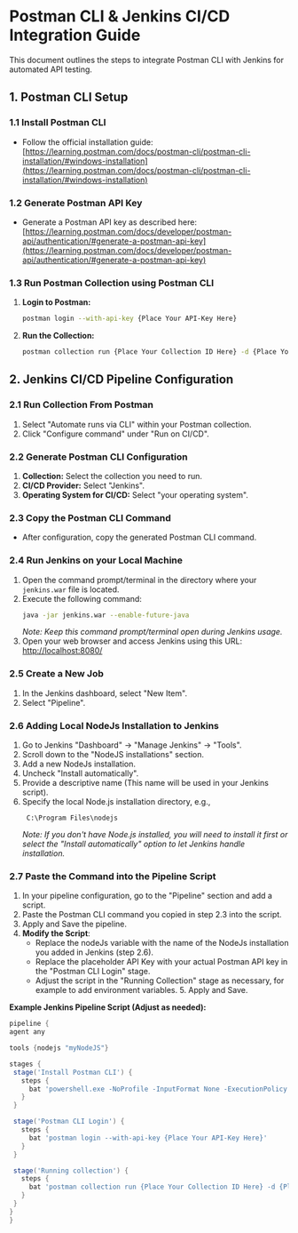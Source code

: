 # Postman CLI & Jenkins CI/CD Integration Guide

This document outlines the steps to integrate Postman CLI with Jenkins for automated API testing.

## 1. Postman CLI Setup

### 1.1 Install Postman CLI

   - Follow the official installation guide: [https://learning.postman.com/docs/postman-cli/postman-cli-installation/#windows-installation](https://learning.postman.com/docs/postman-cli/postman-cli-installation/#windows-installation)

### 1.2 Generate Postman API Key

   - Generate a Postman API key as described here: [https://learning.postman.com/docs/developer/postman-api/authentication/#generate-a-postman-api-key](https://learning.postman.com/docs/developer/postman-api/authentication/#generate-a-postman-api-key)

### 1.3 Run Postman Collection using Postman CLI

   1.  **Login to Postman:**
       ```bash
       postman login --with-api-key {Place Your API-Key Here}
       ```
   2.  **Run the Collection:**
        ```bash
        postman collection run {Place Your Collection ID Here} -d {Place Your Data File Here} -g {Place Your Global Variables Here (If Any)} -r html
       ```

## 2. Jenkins CI/CD Pipeline Configuration

### 2.1 Run Collection From Postman

   1. Select "Automate runs via CLI" within your Postman collection.
   2. Click "Configure command" under "Run on CI/CD".

### 2.2 Generate Postman CLI Configuration

   1. **Collection:** Select the collection you need to run.
   2. **CI/CD Provider:** Select "Jenkins".
   3. **Operating System for CI/CD:** Select "your operating system".

### 2.3 Copy the Postman CLI Command

   - After configuration, copy the generated Postman CLI command.

### 2.4 Run Jenkins on your Local Machine

   1. Open the command prompt/terminal in the directory where your `jenkins.war` file is located.
   2. Execute the following command:
      ```bash
      java -jar jenkins.war --enable-future-java
      ```
      *Note: Keep this command prompt/terminal open during Jenkins usage.*
   3. Open your web browser and access Jenkins using this URL:
      [http://localhost:8080/](http://localhost:8080/)

### 2.5 Create a New Job

   1. In the Jenkins dashboard, select "New Item".
   2. Select "Pipeline".

### 2.6 Adding Local NodeJs Installation to Jenkins

   1. Go to Jenkins "Dashboard" -> "Manage Jenkins" -> "Tools".
   2. Scroll down to the "NodeJS installations" section.
   3. Add a new NodeJs installation.
   4. Uncheck "Install automatically".
   5. Provide a descriptive name (This name will be used in your Jenkins script).
   6. Specify the local Node.js installation directory, e.g.,
      ```
       C:\Program Files\nodejs
      ```
       *Note: If you don't have Node.js installed, you will need to install it first or select the "Install automatically" option to let Jenkins handle installation.*

### 2.7 Paste the Command into the Pipeline Script

   1.  In your pipeline configuration, go to the "Pipeline" section and add a script.
   2.  Paste the Postman CLI command you copied in step 2.3 into the script.
   3.  Apply and Save the pipeline.
   4.  **Modify the Script**:
        -   Replace the nodeJs variable with the name of the NodeJs installation you added in Jenkins (step 2.6).
        -   Replace the placeholder API Key with your actual Postman API key in the "Postman CLI Login" stage.
        -   Adjust the script in the "Running Collection" stage as necessary, for example to add environment variables.
    5.  Apply and Save.

   **Example Jenkins Pipeline Script (Adjust as needed):**
   ```groovy
pipeline {
  agent any

  tools {nodejs "myNodeJS"}

  stages {
    stage('Install Postman CLI') {
      steps {
        bat 'powershell.exe -NoProfile -InputFormat None -ExecutionPolicy AllSigned -Command "[System.Net.ServicePointManager]::SecurityProtocol = 3072; iex ((New-Object System.Net.WebClient).DownloadString(\'https://dl-cli.pstmn.io/install/win64.ps1\'))"'
      }
    }

    stage('Postman CLI Login') {
      steps {
        bat 'postman login --with-api-key {Place Your API-Key Here}'
      }
    }

    stage('Running collection') {
      steps {
        bat 'postman collection run {Place Your Collection ID Here} -d {Place Your Data File Here} -g {Place Your Global Variables Here (If Any)} -r html '
      }
    }
  }
}